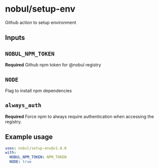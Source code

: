 # nobul/setup-env

Github action to setup environment

## Inputs

## `NOBUL_NPM_TOKEN`

**Required** Github npm token for @nobul registry

## `NODE`

Flag to install npm dependencies

## `always_auth`

**Required** Force npm to always require authentication when accessing the registry.

## Example usage

```yml
uses: nobul/setup-env@v1.0.0
with:
  NOBUL_NPM_TOKEN: NPM_TOKEN
  NODE: true
```
